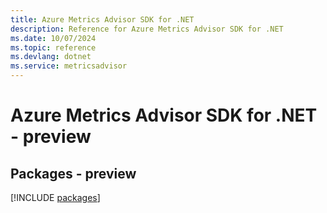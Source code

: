 ```yaml
---
title: Azure Metrics Advisor SDK for .NET
description: Reference for Azure Metrics Advisor SDK for .NET
ms.date: 10/07/2024
ms.topic: reference
ms.devlang: dotnet
ms.service: metricsadvisor
---
```

# Azure Metrics Advisor SDK for .NET - preview
## Packages - preview
[!INCLUDE [packages](metrics-advisor-index.md)]